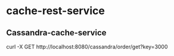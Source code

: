 # cache-rest-service

## Cassandra-cache-service

curl -X GET http://localhost:8080/cassandra/order/get?key=3000

